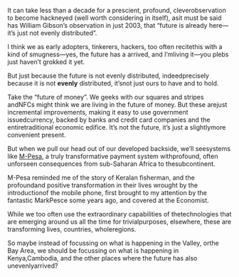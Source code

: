 

It can take less than a decade for a prescient, profound, cleverobservation to become hackneyed (well worth
considering in itself), asit must be said has William Gibson’s observation in just 2003, that
“future is already here—it’s just not evenly distributed”.

I think we as early adopters, tinkerers, hackers, too often recitethis with a kind of smugness—yes, the
future has a arrived, and I’mliving it—you plebs just haven’t grokked it yet.

But just because the future is not evenly distributed, indeedprecisely because it is not __evenly__
distributed, it’snot just ours to have and to hold.

Take the “future of money”. We geeks with our squares and stripes andNFCs might think we are
living in the future of money. But these arejust incremental improvements, making it easy to use government
issuedcurrency, backed by banks and credit card companies and the entiretraditional economic edifice.
It’s not the future, it’s just a slightlymore convenient present.

But when we pull our head out of our developed backside, we’ll seesystems like
[M-Pesa](http://en.wikipedia.org/wiki/M-Pesa), a truly transformative payment system withprofound, often
unforseen consequences from sub-Saharan Africa to thesubcontinent. 

M-Pesa reminded me of the story of Keralan fisherman, and the profoundand positive transformation in their
lives wrought by the introductionof the mobile phone, first brought to my attention by the fantastic
MarkPesce some years ago, and covered at the Economist.

While we too often use the extraordinary capabilities of thetechnologies that are emerging around us all the
time for trivialpurposes, elsewhere, these are transforming lives, countries, wholeregions.

So maybe instead of focussing on what is happening in the Valley, orthe Bay Area, we should be focussing on
what is happening in Kenya,Cambodia, and the other places where the future has also unevenlyarrived?